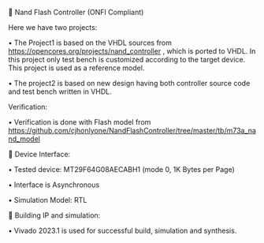 	Nand Flash Controller (ONFI Compliant)

Here we have two projects:

•	The Project1 is based on the VHDL sources from https://opencores.org/projects/nand_controller , which is ported to VHDL. In this project only test bench is customized according to the target device. This project is used as a reference model.

•	The project2 is based on new design having both controller source code and test bench written in VHDL. 

Verification:

•	Verification is done with Flash model from https://github.com/cjhonlyone/NandFlashController/tree/master/tb/m73a_nand_model

	Device Interface:

•	Tested device: MT29F64G08AECABH1 (mode 0, 1K Bytes per Page)

•	Interface is Asynchronous 

•	Simulation Model: RTL

	Building IP and simulation:

•	Vivado 2023.1 is used for successful build, simulation and synthesis.





